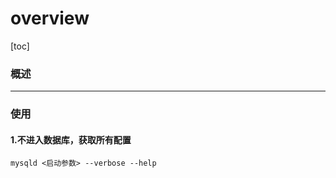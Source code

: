 # overview

[toc]

### 概述

***

### 使用

#### 1.不进入数据库，获取所有配置

```shell
mysqld <启动参数> --verbose --help
```
